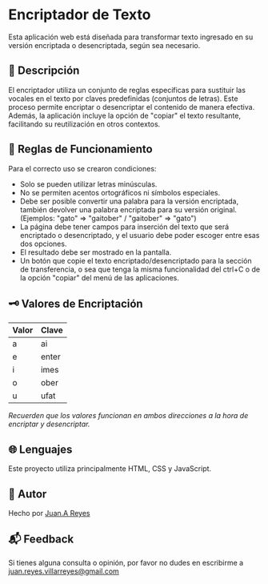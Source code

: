 # Encriptador de Texto

Esta aplicación web está diseñada para transformar texto ingresado en su versión encriptada o desencriptada, según sea necesario.
## 📜 Descripción

El encriptador utiliza un conjunto de reglas específicas para sustituir las vocales en el texto por claves predefinidas (conjuntos de letras). Este proceso permite encriptar o desencriptar el contenido de manera efectiva. Además, la aplicación incluye la opción de "copiar" el texto resultante, facilitando su reutilización en otros contextos.

## 📏 Reglas de Funcionamiento

Para el correcto uso se crearon condiciones:

- Solo se pueden utilizar letras minúsculas.
- No se permiten acentos ortográficos ni símbolos especiales.
- Debe ser posible convertir una palabra para la versión encriptada, también devolver una palabra encriptada para su versión original.
  (Ejemplos: "gato" => "gaitober" / "gaitober" => "gato")
- La página debe tener campos para inserción del texto que será encriptado o desencriptado, y el usuario debe poder escoger entre esas dos opciones.
- El resultado debe ser mostrado en la pantalla.
- Un botón que copie el texto encriptado/desencriptado para la sección de transferencia, o sea que tenga la misma funcionalidad del ctrl+C o de la opción "copiar" del menú de las aplicaciones.

## 🗝️ Valores de Encriptación

| Valor | Clave  |
|-------|--------|
| a     | ai     |
| e     | enter  |
| i     | imes   |
| o     | ober   |
| u     | ufat   |

*Recuerden que los valores funcionan en ambos direcciones a la hora de encriptar y desencriptar.*

## 🌐 Lenguajes

Este proyecto utiliza principalmente HTML, CSS y JavaScript.

## 🙋 Autor

Hecho por [Juan.A Reyes]([https://github.com/tu-usuario](https://github.com/Jhonrv1998))

## 📬 Feedback

Si tienes alguna consulta o opinión, por favor no dudes en escribirme a [juan.reyes.villarreyes@gmail.com](mailto:juan.reyes.villarreyes@gmail.com)
